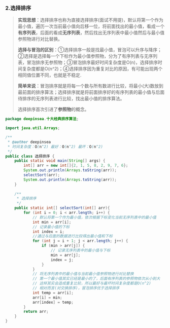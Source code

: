 ### 2.选择排序

> **实现思想**：选择排序也称为直接选择排序(面试不用提)，默认将第一个作为最小值，遍历一次当前最小值向后移一位，将前面找出的最小值，看成一个**有序列表**，后面的看成**无序列表**，然后找出无序列表中最小值然后与最小值参照物进行对比替换。
>
> **选择与冒泡的区别**：①选择排序一般是找最小值，冒泡可以升序与降序；②选择是选择每一个下标作为最小值参照物，分为了有序列表与无序列表，冒泡排序无参照物；③冒泡排序最好时间复杂度是O(n)，选择排序时间复杂度都是O(n^2)；④选择排序因为重复对比的原因，有可能出现两个相同值位置不同，也就是不稳定.
>
> **简单来说**：冒泡排序就是将每一个数与所有数进行比较，将最小(大)数放到最前面的排序算法；选择排序就是将前面排序好的有序列表的最小值与后面待排序的无序列表进行比较，找出最小值的排序算法。
>
> 选择排序首次引进了**参照物**的概念。

```java
package deepinsea.十大经典排序算法;

import java.util.Arrays;

/**
 * @author deepinsea
 * 时间复杂度：O(n^2) 最好：O(n^2) 最坏：O(n^2)
 */
public class 选择排序 {
    public static void main(String[] args) {
        int[] arr = new int[]{2, 1, 5, 8, 2, 9, 7, 6};
        System.out.println(Arrays.toString(arr));
        selectSort(arr);
        System.out.println(Arrays.toString(arr));
    }
    
    /**
     * 选择排序
     */
    public static int[] selectSort(int[] arr){
        for (int i = 0; i < arr.length; i++) {
            // 默认将第一个作为最小值，依次根据下标变化当前无序列表中的最小值
            int min = arr[i];
            // 记录最小值的下标
            int index = i;
            //通过与后面的数据进行比较得出最小值和下标
            for (int j = i + 1; j < arr.length; j++) {
                if (min > arr[j]) {
                    // 记录无序列表中的最小值与下标
                    min = arr[j];
                    index = j;
                }
            }
            // 将无序列表中的最小值与当前最小值参照物进行对比替换
            // 第一个最小值其实已经是最小的了，后面有序列表的参照物依次从小到大
            // 这样其实会造成重复比较，所以最好与最坏时间复杂度都是O(n^2)
            // 相对而言(对交换排序)，冒泡排序优于选择排序
            int temp = arr[i];
            arr[i] = min;
            arr[index] = temp;
        }
        return arr;
    }
}
```